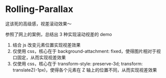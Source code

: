# Rolling-Parallax

这该死的高级感，视差滚动效果～

参照了网上的案例，总结出 3 种实现滚动视差的 demo

1. 结合 js 改变元素位置实现视差效果
2. 仅使用 css，核心在于 background-attachment: fixed，使得图片相对于视口固定，从而实现视差效果
3. 仅使用 css，核心在于 transform-style: preserve-3d; transform: translateZ(-1px)，使得各个元素在 Z 轴上的位置不同，从而实现视差效果
